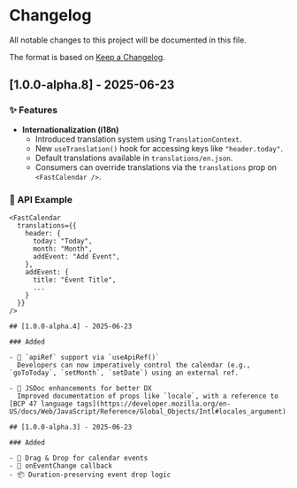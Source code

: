 # Changelog

All notable changes to this project will be documented in this file.

The format is based on [Keep a Changelog](https://keepachangelog.com/en/1.0.0/).

## [1.0.0-alpha.8] - 2025-06-23

### ✨ Features

- **Internationalization (i18n)**
    - Introduced translation system using `TranslationContext`.
    - New `useTranslation()` hook for accessing keys like `"header.today"`.
    - Default translations available in `translations/en.json`.
    - Consumers can override translations via the `translations` prop on `<FastCalendar />`.

### 🧩 API Example

```tsx
<FastCalendar
  translations={{
    header: {
      today: "Today",
      month: "Month",
      addEvent: "Add Event",
    },
    addEvent: {
      title: "Event Title",
      ...
    }
  }}
/>

## [1.0.0-alpha.4] - 2025-06-23

### Added

- 📡 `apiRef` support via `useApiRef()`
  Developers can now imperatively control the calendar (e.g., `goToToday`, `setMonth`, `setDate`) using an external ref.

- 📖 JSDoc enhancements for better DX
  Improved documentation of props like `locale`, with a reference to [BCP 47 language tags](https://developer.mozilla.org/en-US/docs/Web/JavaScript/Reference/Global_Objects/Intl#locales_argument).

## [1.0.0-alpha.3] - 2025-06-23

### Added

- 🎯 Drag & Drop for calendar events
- 🧩 onEventChange callback
- 📦 Duration-preserving event drop logic
```
